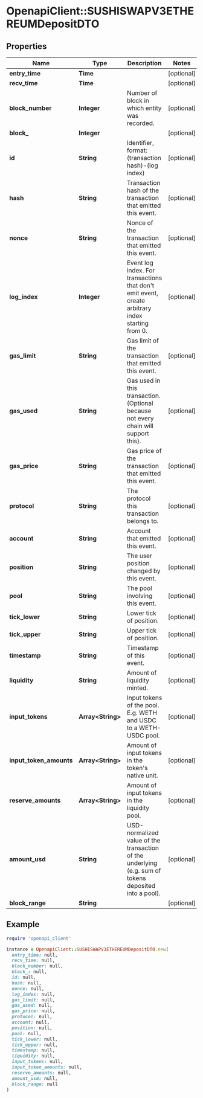 # OpenapiClient::SUSHISWAPV3ETHEREUMDepositDTO

## Properties

| Name | Type | Description | Notes |
| ---- | ---- | ----------- | ----- |
| **entry_time** | **Time** |  | [optional] |
| **recv_time** | **Time** |  | [optional] |
| **block_number** | **Integer** | Number of block in which entity was recorded. | [optional] |
| **block_** | **Integer** |  | [optional] |
| **id** | **String** | Identifier, format: (transaction hash)-(log index) | [optional] |
| **hash** | **String** | Transaction hash of the transaction that emitted this event. | [optional] |
| **nonce** | **String** | Nonce of the transaction that emitted this event. | [optional] |
| **log_index** | **Integer** | Event log index. For transactions that don&#39;t emit event, create arbitrary index starting from 0. | [optional] |
| **gas_limit** | **String** | Gas limit of the transaction that emitted this event. | [optional] |
| **gas_used** | **String** | Gas used in this transaction. (Optional because not every chain will support this). | [optional] |
| **gas_price** | **String** | Gas price of the transaction that emitted this event. | [optional] |
| **protocol** | **String** | The protocol this transaction belongs to. | [optional] |
| **account** | **String** | Account that emitted this event. | [optional] |
| **position** | **String** | The user position changed by this event. | [optional] |
| **pool** | **String** | The pool involving this event. | [optional] |
| **tick_lower** | **String** | Lower tick of position. | [optional] |
| **tick_upper** | **String** | Upper tick of position. | [optional] |
| **timestamp** | **String** | Timestamp of this event. | [optional] |
| **liquidity** | **String** | Amount of liquidity minted. | [optional] |
| **input_tokens** | **Array&lt;String&gt;** | Input tokens of the pool. E.g. WETH and USDC to a WETH-USDC pool. | [optional] |
| **input_token_amounts** | **Array&lt;String&gt;** | Amount of input tokens in the token&#39;s native unit. | [optional] |
| **reserve_amounts** | **Array&lt;String&gt;** | Amount of input tokens in the liquidity pool. | [optional] |
| **amount_usd** | **String** | USD-normalized value of the transaction of the underlying (e.g. sum of tokens deposited into a pool). | [optional] |
| **block_range** | **String** |  | [optional] |

## Example

```ruby
require 'openapi_client'

instance = OpenapiClient::SUSHISWAPV3ETHEREUMDepositDTO.new(
  entry_time: null,
  recv_time: null,
  block_number: null,
  block_: null,
  id: null,
  hash: null,
  nonce: null,
  log_index: null,
  gas_limit: null,
  gas_used: null,
  gas_price: null,
  protocol: null,
  account: null,
  position: null,
  pool: null,
  tick_lower: null,
  tick_upper: null,
  timestamp: null,
  liquidity: null,
  input_tokens: null,
  input_token_amounts: null,
  reserve_amounts: null,
  amount_usd: null,
  block_range: null
)
```

